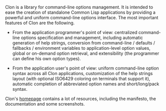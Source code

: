 Clon is a library for command-line options management. It is intended to ease
the creation of standalone Common Lisp applications by providing a powerful
and uniform command-line options interface. The most important features of
Clon are the following.

  - From the application programmer's point of view: centralized command-line
  options specification and management, including automatic generation of help
  strings, conversion from command-line / defaults / fallbacks / environment
  variables to application-level option values, global or on-demand option
  retrieval, and extensibility (the programmer can define his own option
  types).

  - From the application user's point of view: uniform command-line option
  syntax across all Clon applications, customization of the help strings
  layout (with optional ISO6429 coloring on terminals that support it),
  automatic completion of abbreviated option names and short/long/pack syntax.

Clon's [homepage](https://www.lrde.epita.fr/~didier/software/lisp/clon.php)
contains a lot of resources, including the manifesto, the documentation and
some screenshots.
